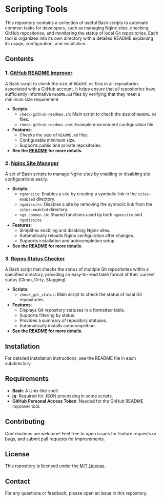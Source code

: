 # Scripting Tools

This repository contains a collection of useful Bash scripts to automate common tasks for developers, such as managing Nginx sites, checking GitHub repositories, and monitoring the status of local Git repositories. Each tool is organized into its own directory with a detailed README explaining its usage, configuration, and installation.

## Contents

### 1. [GitHub README Improver](./github-readme-improver)

A Bash script to check the size of `README.md` files in all repositories associated with a GitHub account. It helps ensure that all repositories have sufficiently informative `README.md` files by verifying that they meet a minimum size requirement.

- **Scripts**:
  - `check-github-readmes.sh`: Main script to check the size of `README.md` files.
  - `check-github-readmes.env`: Example environment configuration file.
- **Features**:
  - Checks the size of `README.md` files.
  - Configurable minimum size.
  - Supports public and private repositories.
- **See the [README](./github-readme-improver/README.md) for more details.**

### 2. [Nginx Site Manager](./nginx-site-manager)

A set of Bash scripts to manage Nginx sites by enabling or disabling site configurations easily.

- **Scripts**:
  - `ngxensite`: Enables a site by creating a symbolic link in the `sites-enabled` directory.
  - `ngxdissite`: Disables a site by removing the symbolic link from the `sites-enabled` directory.
  - `ngx_common.sh`: Shared functions used by both `ngxensite` and `ngxdissite`.
- **Features**:
  - Simplifies enabling and disabling Nginx sites.
  - Automatically reloads Nginx configuration after changes.
  - Supports installation and autocompletion setup.
- **See the [README](./nginx-site-manager/README.md) for more details.**

### 3. [Repos Status Checker](./repos-status-checker)

A Bash script that checks the status of multiple Git repositories within a specified directory, providing an easy-to-read table format of their current status (Clean, Dirty, Stagging).

- **Scripts**:
  - `check_git_status`: Main script to check the status of local Git repositories.
- **Features**:
  - Displays Git repository statuses in a formatted table.
  - Supports filtering by status.
  - Provides a summary of repository statuses.
  - Automatically installs autocompletion.
- **See the [README](./repos-status-checker/README.md) for more details.**

## Installation

For detailed installation instructions, see the README file in each subdirectory.

## Requirements

- **Bash**: A Unix-like shell.
- **jq**: Required for JSON processing in some scripts.
- **GitHub Personal Access Token**: Needed for the GitHub README Improver tool.

## Contributing

Contributions are welcome! Feel free to open issues for feature requests or bugs, and submit pull requests for improvements.

## License

This repository is licensed under the [MIT License](LICENSE).

## Contact

For any questions or feedback, please open an issue in this repository.
